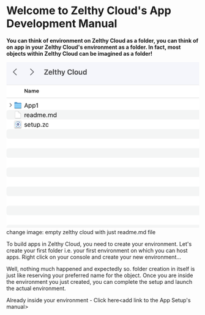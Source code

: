 # Welcome to Zelthy Cloud's App Development Manual

**You can think of environment on Zelthy Cloud as a folder, you can think of on app in your Zelthy Cloud's environment as a folder. In fact, most objects within Zelthy Cloud can be imagined as a folder!**

![alt text](Assets/new_app.png "Title")
change image: empty zelthy cloud with just readme.md file

To build apps in Zelthy Cloud, you need to create your environment. Let's create your first folder i.e. your first environment on which you can host apps. Right click on your console and create your new environment...
<image of new environment>

Well, nothing much happened and expectedly so. folder creation in itself is just like reserving your preferred name for the object. Once you are inside the environment you just created, you can complete the setup and launch the actual environment.
  
Already inside your environment - Click here<add link to the App Setup's manual>
